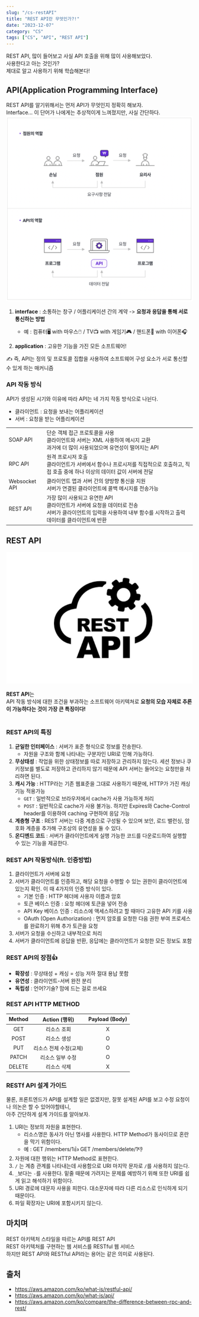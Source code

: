 ```yaml
---
slug: "/cs-restAPI"
title: "REST API란 무엇인가?!"
date: "2023-12-07"
category: "CS"
tags: ["CS", "API", "REST API"]
---
```


REST API, 많이 들어보고 사실 API 호출을 위해 많이 사용해보았다.  
사용한다고 아는 것인가?  
제대로 알고 사용하기 위해 학습해본다!

## API(Application Programming Interface)

REST API를 알기위해서는 먼저 API가 무엇인지 정확히 해보자.  
Interface... 이 단어가 나에게는 추상적이게 느껴졌지만, 사실 간단하다.  
<img src="../images/cs2-1.png" alt=""/>
<br/>

1.  **interface** : 소통하는 창구 / 어플리케이션 간의 계약 -> **요청과 응답을 통해 서로 통신하는 방법**

    -   예 : 컴퓨터🖥️ with 마우스🖱️ / TV📺 with 게임기🎮 / 핸드폰📱 with 이어폰🎧

2.  **application** : 고유한 기능을 가진 모든 소프트웨어!

<span class="result">✍️ 즉, API는 정의 및 프로토콜 집합을 사용하여 소프트웨어 구성 요소가 <span class="point">서로 통신할 수 있게 하는 매커니즘</span></span>
<br/>

### API 작동 방식

API가 생성된 시기와 이유에 따라 API는 네 가지 작동 방식으로 나뉜다.

-   클라이언트 : 요청을 보내는 어플리케이션
-   서버 : 요청을 받는 어플리케이션

<table>
    <tbody>
        <tr>
            <td style=" */
    width: 17%;
">SOAP API</td>
            <td>단순 객체 접근 프로토콜을 사용 <br/>
                클라이언트와 서버는 XML 사용하여 메시지 교환 <br/>
                과거에 더 많이 사용되었으며 유연성이 떨어지는 API<br/>
            </td>
        </tr>
        <tr>
            <td style=" */
    width: 17%;
">RPC API </td>
            <td>
            원격 프로시저 호출 <br/>
            클라이언트가 서버에서 함수나 프로시저를 직접적으로 호출하고, 직접 호출 중에 하나 이상의 데이터 값이 서버에 전달
            </td>
        </tr>
        <tr>
            <td style=" */
    width: 17%;
">Websocket API</td>
            <td>
            클라이언트 앱과 서버 간의 양방향 통신을 지원<br/>
서버가 연결된 클라이언트에 콜백 메시지를 전송가능
            </td>
        </tr>
        <tr>
            <td style=" */
    width: 17%;
"><span class="point">REST API</span>  </td>
            <td>
가장 많이 사용되고 유연한 API<br/>
클라이언트가 서버에 요청을 데이터로 전송<br/>
서버가 클라이언트의 입력을 사용하여 내부 함수를 시작하고 출력 데이터를 클라이언트에 반환
            </td>
        </tr>
    </tbody>
</table>

## REST API

<img src="../images/cs2.png" alt=""/>

**REST API**는  
<span class="point">API 작동 방식에 대한 조건을 부과하는 소프트웨어 아키텍쳐</span>로 **요청의 모습 자체로 추론이 가능하다는 것이 가장 큰 특징이다!**  
<br/>

### REST API의 특징

1. **균일한 인터페이스** : 서버가 표준 형식으로 정보를 전송한다.
    - 자원을 구조와 함께 나타내는 구분자인 URI로 인해 가능하다.
2. **무상태성** : 작업을 위한 상태정보를 따로 저장하고 관리하지 않는다. 세션 정보나 쿠키정보를 별도로 저장하고 관리하지 않기 때문에 API 서버는 들어오는 요청만을 처리하면 된다.
3. **캐시 가능** : HTTP라는 기존 웹표준을 그대로 사용하기 때문에, HTTP가 가진 캐싱 기능 적용가능
    - `GET` : 일반적으로 브라우저에서 cache가 사용 가능하게 처리
    - `POST` : 일반적으로 cache가 사용 불가능. 하지만 Expires와 Cache-Control header를 이용하여 caching 구현하여 응답 가능
4. **계층형 구조** : REST 서버는 다중 계층으로 구성될 수 있으며 보안, 로드 밸런싱, 암호화 계층을 추가해 구조상의 유연성을 둘 수 있다.
5. **온디멘드 코드** : 서버가 클라이언트에게 실행 가능한 코드를 다운로드하여 실행할 수 있는 기능을 제공한다.
   <br/>

### REST API 작동방식(ft. 인증방법)

1. 클라이언트가 서버에 요청
2. 서버가 클라이언트를 인증하고, 해당 요청을 수행할 수 있는 권한이 클라이언트에 있는지 확인. 이 때 4가지의 인증 방식이 있다.
    - 기본 인증 : HTTP 헤더에 사용자 이름과 암호
    - 토큰 베이스 인증 : 요청 헤더에 토큰을 넣어 전송
    - API Key 베이스 인증 : 리소스에 액세스하려고 할 때마다 고유한 API 키를 사용
    - OAuth (Open Authorization) : 먼저 암호를 요청한 다음 권한 부여 프로세스를 완료하기 위해 추가 토큰을 요청
3. 서버가 요청을 수신하고 내부적으로 처리
4. 서버가 클라이언트에 응답을 반환, 응답에는 클라이언트가 요청한 모든 정보도 포함
   <br/>

### REST API의 장점👍

-   **확장성** : 무상태성 + 캐싱 = 성능 저하 절대 용납 못함
-   **유연성** : 클라이언트-서버 완전 분리
-   **독립성** : 언어?기술? 맘에 드는 걸로 쓰세요

### REST API HTTP METHOD

| Method |     Action (행위)      | Payload (Body) |
| :----: | :--------------------: | :------------: |
|  GET   |      리소스 조회       |       X        |
|  POST  |      리소스 생성       |       O        |
|  PUT   | 리소스 전체 수정(교체) |       O        |
| PATCH  |    리소스 일부 수정    |       O        |
| DELETE |      리소스 삭제       |       X        |

### RESTf API 설계 가이드

물론, 프론트엔드가 API를 설계할 일은 없겠지만, 잘못 설계된 API를 보고 수정 요청이나 의논은 할 수 있어야할테니,  
아주 간단하게 설계 가이드를 알아보자.

1. URI는 정보의 자원을 표현한다.
    - 리소스명은 동사가 아닌 명사를 사용한다. HTTP Method가 동사이므로 혼란을 막기 위함이다.
    - 예 : GET /members/1👍 GET /members/delete/1👎
2. 자원에 대한 행위는 HTTP Method로 표현한다.
3. `/` 는 계층 관계를 나타내는데 사용함으로 URI 마지막 문자로 `/`를 사용하지 않는다.
4. `_`보다는 `-`를 사용한다. 밑줄 때문에 가려지는 문제를 예방하기 위해 또한 URI를 쉽게 읽고 해석하기 위함이다.
5. URI 경로에 대문자 사용을 피한다. 대소문자에 따라 다른 리소스로 인식하게 되기 때문이다.
6. 파일 확장자는 URI에 포함시키지 않는다.

## 마치며

REST 아키텍처 스타일을 따르는 API를 REST API  
REST 아키텍처를 구현하는 웹 서비스를 RESTful 웹 서비스  
하지만 REST API와 RESTful API라는 용어는 같은 의미로 사용된다.

## 출처

-   https://aws.amazon.com/ko/what-is/restful-api/
-   https://aws.amazon.com/ko/what-is/api/
-   https://aws.amazon.com/ko/compare/the-difference-between-rpc-and-rest/
